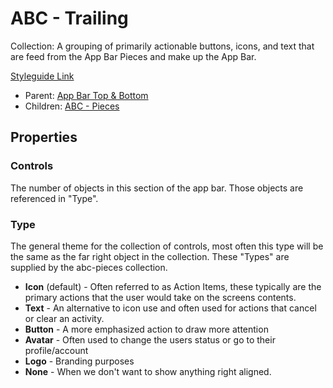 # ABC - Trailing

Collection: A grouping of primarily actionable buttons, icons, and text that are feed from the App Bar Pieces and make up the App Bar.

[Styleguide Link](https://zpl.io/2pRr5zN)

* Parent: [App Bar Top & Bottom](./)
* Children: [ABC - Pieces](abc-pieces.md)

## Properties

### Controls

The number of objects in this section of the app bar. Those objects are referenced in "Type".

### Type

The general theme for the collection of controls, most often this type will be the same as the far right object in the collection. These "Types" are supplied by the abc-pieces collection.

* **Icon** (default) - Often referred to as Action Items, these typically are the primary actions that the user would take on the screens contents.
* **Text** - An alternative to icon use and often used for actions that cancel or clear an activity.
* **Button** - A more emphasized action to draw more attention
* **Avatar** - Often used to change the users status or go to their profile/account
* **Logo** - Branding purposes
* **None** - When we don't want to show anything right aligned.
